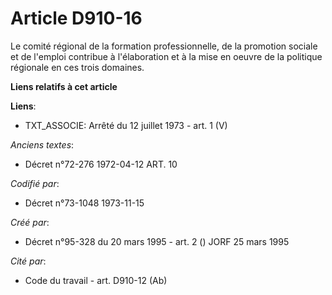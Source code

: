 # Article D910-16

Le comité régional de la formation professionnelle, de la promotion sociale et de l'emploi contribue à l'élaboration et à la
mise en oeuvre de la politique régionale en ces trois domaines.

**Liens relatifs à cet article**

**Liens**:

  - TXT_ASSOCIE: Arrêté du 12 juillet 1973 - art. 1 (V)

_Anciens textes_:

  - Décret n°72-276 1972-04-12 ART. 10

_Codifié par_:

  - Décret n°73-1048 1973-11-15

_Créé par_:

  - Décret n°95-328 du 20 mars 1995 - art. 2 () JORF 25 mars 1995

_Cité par_:

  - Code du travail - art. D910-12 (Ab)
